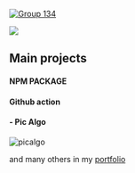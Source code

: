 
[![Group 134](https://github.com/pierrickdelrieu/pierrickdelrieu/assets/58939886/e4a19494-8073-4678-9aae-9acfeb68a3aa)](https://www.pierrickdelrieu.com)

[![](https://img.shields.io/badge/LinkedIn-0077B5?style=for-the-badge&logo=linkedin&logoColor=white)](https://linkedin.com/in/pierrickdelrieu)




## Main projects

#### NPM PACKAGE

#### Github action

#### - Pic Algo
![picalgo](https://img.shields.io/visual-studio-marketplace/d/pierrickdelrieu.pic-algo)


and many others in my [portfolio](https://www.pierrickdelrieu.com/projects)

<!--

- 🔭 I’m currently working on ...
- 🌱 I’m currently learning ...
- 👯 I’m looking to collaborate on ...
- 🤔 I’m looking for help with ...
- 💬 Ask me about ...
- 📫 How to reach me: ...
- 😄 Pronouns: ...
- ⚡ Fun fact: ...
-->
